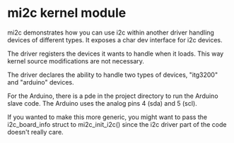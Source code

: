  mi2c kernel module
=======


mi2c demonstrates how you can use i2c within another driver handling devices
of different types. It exposes a char dev interface for i2c devices.

The driver registers the devices it wants to handle when it loads. This way
kernel source modifications are not necessary. 

The driver declares the ability to handle two types of devices, "itg3200" and
"arduino" devices.


For the Arduino, there is a pde in the project directory to run the Arduino 
slave code. The Arduino uses the analog pins 4 (sda) and 5 (scl).


If you wanted to make this more generic, you might want to pass the 
i2c_board_info struct to mi2c_init_i2c() since the i2c driver part of the
code doesn't really care. 


